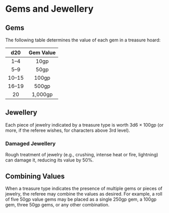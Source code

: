 # Gems and Jewellery

## Gems

The following table determines the value of each gem in a treasure hoard:

|  d20  | Gem Value |
| :---: | :-------: |
|  1–4  |   10gp    |
|  5–9  |   50gp    |
| 10–15 |   100gp   |
| 16–19 |   500gp   |
|  20   |  1,000gp  |

## Jewellery

Each piece of jewelry indicated by a treasure type is worth 3d6 × 100gp (or more, if the referee wishes, for characters above 3rd level).

### Damaged Jewellery

Rough treatment of jewelry (e.g., crushing, intense heat or fire, lightning) can damage it, reducing its value by 50%.

## Combining Values

When a treasure type indicates the presence of multiple gems or pieces of jewelry, the referee may combine the values as desired. For example, a roll of five 50gp value gems may be placed as a single 250gp gem, a 100gp gem, three 50gp gems, or any other combination.